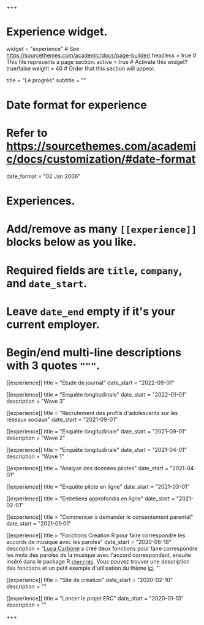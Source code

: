 +++
# Experience widget.
widget = "experience"  # See https://sourcethemes.com/academic/docs/page-builder/
headless = true  # This file represents a page section.
active = true  # Activate this widget? true/false
weight = 40  # Order that this section will appear.

title = "Le progrès"
subtitle = ""

# Date format for experience
#   Refer to https://sourcethemes.com/academic/docs/customization/#date-format
date_format = "02 Jan 2006"

# Experiences.
#   Add/remove as many `[[experience]]` blocks below as you like.
#   Required fields are `title`, `company`, and `date_start`.
#   Leave `date_end` empty if it's your current employer.
#   Begin/end multi-line descriptions with 3 quotes `"""`.

[[experience]]
  title = "Étude de journal"
  date_start = "2022-09-01"
  
[[experience]]
  title = "Enquête longitudinale"
  date_start = "2022-01-01"
  description = "Wave 3"

[[experience]]
  title = "Recrutement des profils d'adolescents sur les réseaux sociaux"
  date_start = "2021-09-01"

[[experience]]
  title = "Enquête longitudinale"
  date_start = "2021-09-01"
  description = "Wave 2"

[[experience]]
  title = "Enquête longitudinale"
  date_start = "2021-04-01"
  description = "Wave 1"

[[experience]]
  title = "Analyse des données pilotes"
  date_start = "2021-04-01"

[[experience]]
  title = "Enquête pilote en ligne"
  date_start = "2021-03-01"

[[experience]]
  title = "Entretiens approfondis en ligne"
  date_start = "2021-02-01"

[[experience]]
  title = "Commencer à demander le consentement parental"
  date_start = "2021-01-01"

[[experience]]
  title = "Fonctions Creation R pour faire correspondre les accords de musique avec les paroles"
  date_start = "2020-06-18"
  description = "[Luca Carbone](http://www.projectmimic.eu/authors/admin4/) a créé deux fonctions pour faire correspondre les mots des paroles de la musique avec l'accord correspondant, ensuite inséré dans le package R [`chorrrds`](https://github.com/r-music/chorrrds). Vous pouvez trouver une description des fonctions et un petit exemple d'utilisation du thème [ici](https://www.lucacarbone.com/post/functions_chorrrds/functions_chorrrds/). "

[[experience]]
  title = "Site de création"
  date_start = "2020-02-10"
  description = ""
  
[[experience]]
  title = "Lancer le projet ERC"
  date_start = "2020-01-13"
  description = ""

+++